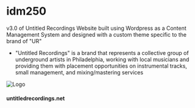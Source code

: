 # idm250
v3.0 of Untitled Recordings Website built using Wordpress as a Content Management System and designed with a custom theme specific to the brand of "UR"
-  "Untitled Recordings" is a brand that represents a collective group of underground artists in Philadelphia, working with local musicians and providing them with placement opportunities on instrumental tracks, small management, and mixing/mastering services

![Logo](http://untitledrecordings.net/media/logos/ur_200.png)

#### untitledrecordings.net
